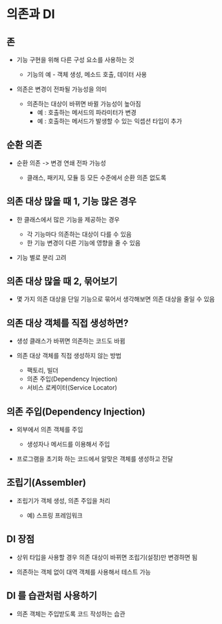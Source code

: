 # 의존과 DI

## 존
- 기능 구현을 위해 다른 구성 요소를 사용하는 것

    - 기능의 예 - 객체 생성, 메소드 호출, 데이터 사용
- 의존은 변경이 전파될 가능성을 의미
    - 의존하는 대상이 바뀌면 바뀔 가능성이 높아짐
        - 예 : 호출하는 메서드의 파라미터가 변경
        - 예 : 호출하는 메서드가 발생할 수 있는 익셉션 타입이 추가
  
## 순환 의존
- 순환 의존 -> 변경 연쇄 전파 가능성

    - 클래스, 패키지, 모듈 등 모든 수준에서 순환 의존 없도록
  
## 의존 대상 많을 때 1, 기능 많은 경우
- 한 클래스에서 많은 기능을 제공하는 경우

    - 각 기능마다 의존하는 대상이 다를 수 있음
    - 한 기능 변경이 다른 기능에 영향을 줄 수 있음
- 기능 별로 분리 고려
  
## 의존 대상 많을 때 2, 묶어보기
- 몇 가지 의존 대상을 단일 기능으로 묶어서 생각해보면 의존 대상을 줄일 수 있음
  
## 의존 대상 객체를 직접 생성하면?
- 생성 클래스가 바뀌면 의존하는 코드도 바뀜

- 의존 대상 객체를 직접 생성하지 않는 방법
    - 팩토리, 빌더
    - 의존 주입(Dependency Injection)
    - 서비스 로케이터(Service Locator)
  
## 의존 주입(Dependency Injection)
- 외부에서 의존 객체를 주입
        
    - 생성자나 메서드를 이용해서 주입
- 프로그램을 초기화 하는 코드에서 알맞은 객체를 생성하고 전달
  
## 조립기(Assembler)
- 조립기가 객체 생성, 의존 주입을 처리

    - 예) 스프링 프레임워크
  
## DI 장점
- 상위 타입을 사용할 경우 의존 대상이 바뀌면 조립기(설정)만 변경하면 됨

- 의존하는 객체 없이 대역 객체를 사용해서 테스트 가능
  
## DI 를 습관처럼 사용하기
- 의존 객체는 주입받도록 코드 작성하는 습관
